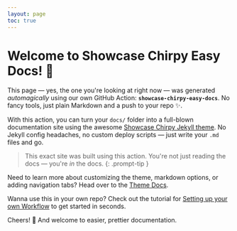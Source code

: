 ```yaml
---
layout: page
toc: true
---
```


# Welcome to Showcase Chirpy Easy Docs! 🚀

This page — yes, the one you're looking at right now — was generated
_automagically_ using our own GitHub Action: **`showcase-chirpy-easy-docs`**. No
fancy tools, just plain Markdown and a push to your repo ✨.

With this action, you can turn your `docs/` folder into a full-blown
documentation site using the awesome
[Showcase Chirpy Jekyll theme](https://jsurrea.github.io/showcase-chirpy-theme/).
No Jekyll config headaches, no custom deploy scripts — just write your `.md`
files and go.

> This exact site was built using this action. You're not just reading the docs — you're _in_ the docs. 
{: .prompt-tip }

Need to learn more about customizing the theme, markdown options, or adding
navigation tabs? Head over to the
[Theme Docs](https://jsurrea.github.io/showcase-chirpy-theme/).

Wanna use this in your own repo? Check out the tutorial for
[Setting up your own Workflow](/showcase-chirpy-easy-docs/workflow) to get started in seconds.

Cheers! 🍻 And welcome to easier, prettier documentation.
